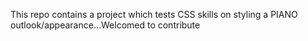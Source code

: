 This repo contains a project which tests CSS skills on styling a PIANO outlook/appearance...Welcomed to contribute
